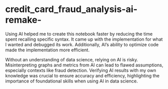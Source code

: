 # credit_card_fraud_analysis-ai-remake-

Using AI helped me to create this notebook faster by reducing the time spent recalling specific syntax. It came up with the implementation for what I wanted and debugged its work. Additionally, AI’s ability to optimize code made the implementation more efficient.

Without an understanding of data science, relying on AI is risky. Misinterpreting graphs and metrics from AI can lead to flawed assumptions, especially contexts like fraud detection. Verifying AI results with my own knowledge was crucial to ensure accuracy and efficiency, highlighting the importance of foundational skills when using AI in data science.
